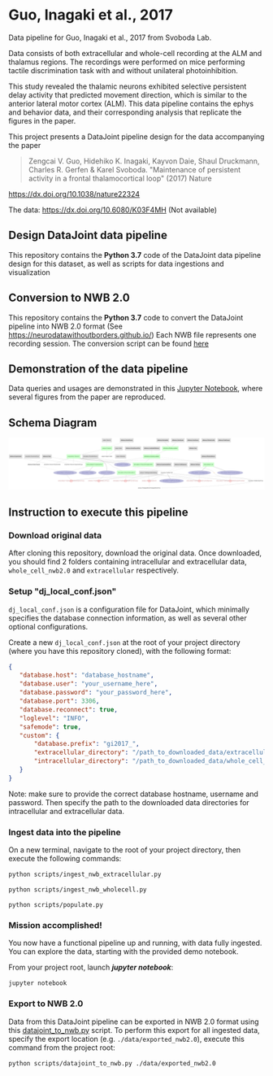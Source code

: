 # Guo, Inagaki et al., 2017
Data pipeline for Guo, Inagaki et al., 2017 from Svoboda Lab.

Data consists of both extracellular and whole-cell recording at the ALM and thalamus regions. The recordings were performed on mice performing tactile discrimination task with and without unilateral photoinhibition. 

This study revealed the thalamic neurons exhibited selective persistent delay activity that predicted movement direction, which is similar to the anterior lateral motor cortex (ALM). This data pipeline contains the ephys and behavior data, and their corresponding analysis that replicate the figures in the paper.

This project presents a DataJoint pipeline design for the data accompanying the paper
> Zengcai V. Guo, Hidehiko K. Inagaki, Kayvon Daie, Shaul Druckmann, Charles R. Gerfen & Karel Svoboda. "Maintenance of persistent activity in a frontal thalamocortical loop" (2017) Nature

https://dx.doi.org/10.1038/nature22324

The data: https://dx.doi.org/10.6080/K03F4MH (Not available)

## Design DataJoint data pipeline 
This repository contains the **Python 3.7** code of the DataJoint data pipeline design for this dataset, as well as scripts for data ingestions and visualization

## Conversion to NWB 2.0
This repository contains the **Python 3.7** code to convert the DataJoint pipeline into NWB 2.0 format (See https://neurodatawithoutborders.github.io/)
Each NWB file represents one recording session. The conversion script can be found [here](scripts/datajoint_to_nwb.py)

## Demonstration of the data pipeline
Data queries and usages are demonstrated in this [Jupyter Notebook](notebooks/guo-inagaki-2017_example.ipynb), where several figures from the paper are reproduced. 

## Schema Diagram
![ERD of the entire data pipeline](images/all_erd.png)

## Instruction to execute this pipeline

### Download original data 

After cloning this repository, download the original data. Once downloaded, you should find 2 folders containing
 intracellular and extracellular data, `whole_cell_nwb2.0` and `extracellular` respectively.
 
### Setup "dj_local_conf.json"

`dj_local_conf.json` is a configuration file for DataJoint, which minimally specifies the
 database connection information, as well as several other optional configurations.
 
 Create a new `dj_local_conf.json` at the root of your project directory (where you have this repository cloned),
  with the following format:
 
 ```json
{
    "database.host": "database_hostname",
    "database.user": "your_username_here",
	"database.password": "your_password_here",
    "database.port": 3306,
    "database.reconnect": true,
    "loglevel": "INFO",
    "safemode": true,
    "custom": {
        "database.prefix": "gi2017_",
        "extracellular_directory": "/path_to_downloaded_data/extracellular/datafiles",
        "intracellular_directory": "/path_to_downloaded_data/whole_cell_nwb2.0"
    }
}
```

Note: make sure to provide the correct database hostname, username and password.
 Then specify the path to the downloaded data directories for intracellular and extracellular data.

### Ingest data into the pipeline

On a new terminal, navigate to the root of your project directory, then execute the following commands:

```
python scripts/ingest_nwb_extracellular.py
```

```
python scripts/ingest_nwb_wholecell.py
```

```
python scripts/populate.py
```

### Mission accomplished!
You now have a functional pipeline up and running, with data fully ingested.
 You can explore the data, starting with the provided demo notebook.
 
From your project root, launch ***jupyter notebook***:
```
jupyter notebook
```

### Export to NWB 2.0
Data from this DataJoint pipeline can be exported in NWB 2.0 format using this [datajoint_to_nwb.py](../scripts/datajoint_to_nwb.py) script. 
To perform this export for all ingested data, specify the export location (e.g. `./data/exported_nwb2.0`), execute this command from the project root:

```
python scripts/datajoint_to_nwb.py ./data/exported_nwb2.0
```